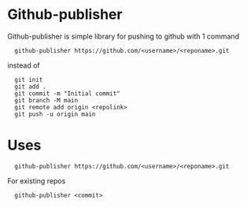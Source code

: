 # Github-publisher

Github-publisher is simple library for pushing to github with 1 command 
```shell
  github-publisher https://github.com/<username>/<reponame>.git
```
instead of 
```shell
  git init
  git add .
  git commit -m "Initial commit"
  git branch -M main
  git remote add origin <repolink>
  git push -u origin main
```

# Uses
```shell
  github-publisher https://github.com/<username>/<reponame>.git
```
For existing repos
```shell
  github-publisher <commit>
```

